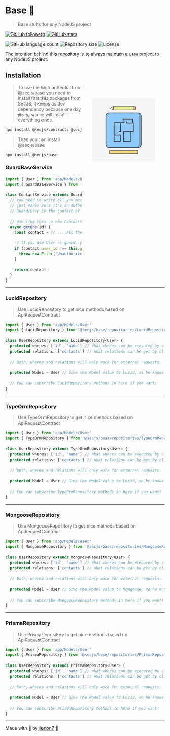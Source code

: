 # Base 📐

> Base stuffs for any NodeJS project

[![GitHub followers](https://img.shields.io/github/followers/jlenon7.svg?style=social&label=Follow&maxAge=2592000)](https://github.com/jlenon7?tab=followers)
[![GitHub stars](https://img.shields.io/github/stars/secjs/base.svg?style=social&label=Star&maxAge=2592000)](https://github.com/secjs/base/stargazers/)

<p>
  <img alt="GitHub language count" src="https://img.shields.io/github/languages/count/secjs/base?style=for-the-badge&logo=appveyor">

  <img alt="Repository size" src="https://img.shields.io/github/repo-size/secjs/base?style=for-the-badge&logo=appveyor">

  <img alt="License" src="https://img.shields.io/badge/license-MIT-brightgreen?style=for-the-badge&logo=appveyor">
</p>

The intention behind this repository is to always maintain a `Base` project to any NodeJS project.

<img src=".github/base.jpg" width="200px" align="right" hspace="30px" vspace="100px">

## Installation

> To use the high pottential from @secjs/base you need to install first this packages from SecJS, 
> it keeps as dev dependency because one day @secjs/core will install everything once.

```bash
npm install @secjs/contracts @secjs/exceptions @secjs/utils
```

> Than you can install @secjs/base

```bash
npm install @secjs/base
```

### GuardBaseService

```ts
import { User } from 'app/Models/User'
import { GuardBaseService } from '@secjs/base/services/GuardBaseService'

class ContactService extends GuardBaseService<User> { 
  // You need to write all you methods in here, GuardBaseService
  // just makes sure it's an authenticated request and save the
  // Guard/User in the context of the service.
  
  // Use like this -> new ContactService.setGuard(your/guard).getOne(1)
  async getOne(id) {
    const contact = // ... all the logic to get an Contact

    // If you use User as guard, you can access this.guard.user.id or this.guard.id
    if (contact.user_id !== this.guard.user.id) {
      throw new Error('Unauthorized')
    }

    return contact
  }
}
```

---

### LucidRepository

> Use LucidRepository to get nice methods based on ApiRequestContract

```ts
import { User } from 'app/Models/User'
import { LucidRepository } from '@secjs/base/repositories/LucidRepository'

class UserRepository extends LucidRepository<User> {
  protected wheres: ['id', 'name'] // What wheres can be executed by client
  protected relations: ['contacts'] // What relations can be get by client

  // Both, wheres and relations will only work for external requests.

  protected Model = User // Give the Model value to Lucid, so he knows what to work with.
  
  // You can subscribe LucidRepository methods in here if you want!  
}
```

---

### TypeOrmRepository

> Use TypeOrmRepository to get nice methods based on ApiRequestContract

```ts
import { User } from 'app/Models/User'
import { TypeOrmRepository } from '@secjs/base/repositories/TypeOrmRepository'

class UserRepository extends TypeOrmRepository<User> {
  protected wheres: ['id', 'name'] // What wheres can be executed by client
  protected relations: ['contacts'] // What relations can be get by client
  
  // Both, wheres and relations will only work for external requests.

  protected Model = User // Give the Model value to Lucid, so he knows what to work with.

  // You can subscribe TypeOrmRepository methods in here if you want!
}
```

---

### MongooseRepository

> Use MongooseRepository to get nice methods based on ApiRequestContract

```ts
import { User } from 'app/Models/User'
import { MongooseRepository } from '@secjs/base/repositories/MongooseRepository'

class UserRepository extends MongooseRepository<User> {
  protected wheres: ['id', 'name'] // What wheres can be executed by client
  protected relations: ['contacts'] // What relations can be get by client
  
  // Both, wheres and relations will only work for external requests.

  protected Model = User // Give the Model value to Mongoose, so he knows what to work with.

  // You can subscribe MongooseRepository methods in here if you want!  
}
```

---

### PrismaRepository

> Use PrismaRepository to get nice methods based on ApiRequestContract

```ts
import { User } from 'app/Models/User'
import { PrismaRepository } from '@secjs/base/repositories/PrismaRepository'

class UserRepository extends PrismaRepository<User> {
  protected wheres: ['id', 'name'] // What wheres can be executed by client
  protected relations: ['contacts'] // What relations can be get by client
  
  // Both, wheres and relations will only work for external requests.

  protected Model = User // Give the Model value to Lucid, so he knows what to work with.

  // You can subscribe PrismaRepository methods in here if you want!
}
```

---

Made with 🖤 by [jlenon7](https://github.com/jlenon7) :wave:
